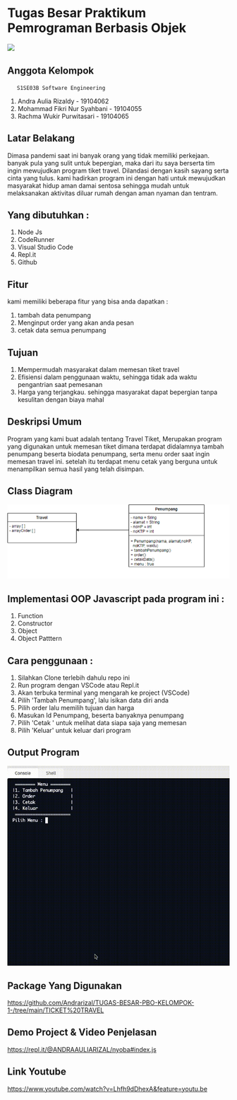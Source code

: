 # Tugas Besar Praktikum Pemrograman Berbasis Objek
![](https://user-images.githubusercontent.com/43981051/103869569-12f62000-50fd-11eb-86ef-657fdb81da3f.png)

## Anggota Kelompok
       S1SE03B Software Engineering
1. Andra Aulia Rizaldy - 19104062
2. Mohammad Fikri Nur Syahbani - 19104055
3. Rachma Wukir Purwitasari - 19104065


## Latar Belakang
Dimasa pandemi saat ini banyak orang yang tidak memiliki perkejaan. banyak pula yang sulit untuk bepergian, maka dari itu saya berserta tim ingin mewujudkan program tiket travel. Dilandasi dengan kasih sayang serta cinta yang tulus. kami hadirkan program ini dengan hati untuk mewujudkan masyarakat hidup aman damai sentosa sehingga mudah untuk melaksanakan aktivitas diluar rumah dengan aman nyaman dan tentram.

## Yang dibutuhkan :
1. Node Js
2. CodeRunner
3. Visual Studio Code
4. Repl.it
5. Github

## Fitur
kami memiliki beberapa fitur yang bisa anda dapatkan :
1. tambah data penumpang 
2. Menginput order yang akan anda pesan
3. cetak data semua penumpang

## Tujuan
1. Mempermudah masyarakat dalam memesan tiket travel
2. Efisiensi dalam penggunaan waktu, sehingga tidak ada waktu pengantrian saat pemesanan
3. Harga yang terjangkau. sehingga masyarakat dapat bepergian tanpa kesulitan dengan biaya mahal

## Deskripsi Umum
Program yang kami buat adalah tentang Travel Tiket,  Merupakan program yang digunakan untuk memesan tiket dimana terdapat didalamnya tambah penumpang beserta biodata penumpang, serta menu order saat ingin memesan travel ini. setelah itu terdapat menu cetak yang berguna untuk menampilkan semua hasil yang telah disimpan. 

## Class Diagram

<img src = "https://github.com/Andrarizal/TUGAS-BESAR-PBO-KELOMPOK-1-/blob/main/TUBES%20PBO%20CLASS%20DIAGRAM%20F.PNG">

## Implementasi OOP Javascript pada program ini :
1. Function 
2. Constructor 
3. Object 
4. Object Patttern

## Cara penggunaan :
1. Silahkan Clone terlebih dahulu repo ini
2. Run program dengan VSCode atau Repl.it
3. Akan terbuka terminal yang mengarah ke project (VSCode)
4. Pilih 'Tambah Penumpang', lalu isikan data diri anda 
5. Pilih order lalu memilih tujuan dan harga
6. Masukan Id Penumpang, beserta banyaknya penumpang
8. Pilih 'Cetak ' untuk melihat data siapa saja yang memesan
9. Pilih 'Keluar' untuk keluar dari program

## Output Program 
<img src = "https://github.com/Andrarizal/TUGAS-BESAR-PBO-KELOMPOK-1-/blob/main/Implementasi-Program.gif">

## Package Yang Digunakan
https://github.com/Andrarizal/TUGAS-BESAR-PBO-KELOMPOK-1-/tree/main/TICKET%20TRAVEL


## Demo Project & Video Penjelasan
https://repl.it/@ANDRAAULIARIZAL/nyoba#index.js



## Link Youtube
https://www.youtube.com/watch?v=Lhfh9dDhexA&feature=youtu.be
